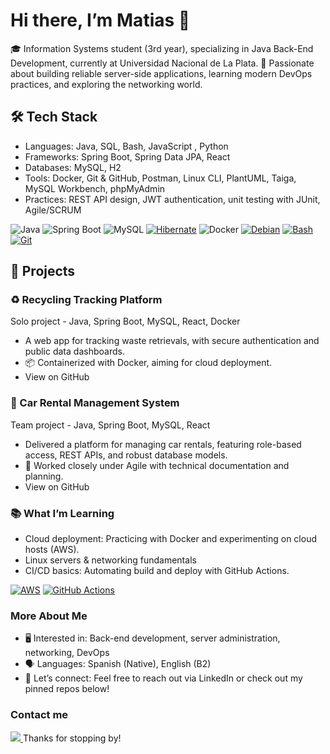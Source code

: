 # Hi there, I’m Matias 👋
🎓 Information Systems student (3rd year), specializing in Java Back-End Development, currently at Universidad Nacional de La Plata.
🌱 Passionate about building reliable server-side applications, learning modern DevOps practices, and exploring the networking world.

## 🛠️ Tech Stack
- Languages: Java, SQL, Bash, JavaScript , Python
- Frameworks: Spring Boot, Spring Data JPA, React
- Databases: MySQL, H2
- Tools: Docker, Git & GitHub, Postman, Linux CLI, PlantUML, Taiga, MySQL Workbench, phpMyAdmin
- Practices: REST API design, JWT authentication, unit testing with JUnit, Agile/SCRUM

![Java](https://img.shields.io/badge/Java-ED8B00?logo=java&logoColor=white)
![Spring Boot](https://img.shields.io/badge/Spring%20Boot-6DB33F?logo=spring-boot&logoColor=white)
![MySQL](https://img.shields.io/badge/MySQL-4479A1?logo=mysql&logoColor=white)
[![Hibernate](https://img.shields.io/badge/Hibernate-59666C?logo=hibernate&logoColor=fff)](#)
![Docker](https://img.shields.io/badge/Docker-2496ED?logo=docker&logoColor=white)
[![Debian](https://img.shields.io/badge/Debian-A81D33?logo=debian&logoColor=fff)](#)
[![Bash](https://img.shields.io/badge/Bash-4EAA25?logo=gnubash&logoColor=fff)](#)
[![Git](https://img.shields.io/badge/Git-F05032?logo=git&logoColor=fff)](#)


## 🚀 Projects
### ♻️ Recycling Tracking Platform
Solo project - Java, Spring Boot, MySQL, React, Docker
- A web app for tracking waste retrievals, with secure authentication and public data dashboards.
- 📦 Containerized with Docker, aiming for cloud deployment.
- View on GitHub

### 🚗 Car Rental Management System
Team project - Java, Spring Boot, MySQL, React
- Delivered a platform for managing car rentals, featuring role-based access, REST APIs, and robust database models.
- 🤝 Worked closely under Agile with technical documentation and planning.
- View on GitHub

### 📚 What I’m Learning
- Cloud deployment: Practicing with Docker and experimenting on cloud hosts (AWS).
- Linux servers & networking fundamentals
- CI/CD basics: Automating build and deploy with GitHub Actions.

[![AWS](https://custom-icon-badges.demolab.com/badge/AWS-%23FF9900.svg?logo=aws&logoColor=white)](#)
[![GitHub Actions](https://img.shields.io/badge/GitHub_Actions-2088FF?logo=github-actions&logoColor=white)](#)

### More About Me
- 🖥️ Interested in: Back-end development, server administration, networking, DevOps
- 🗣️ Languages: Spanish (Native), English (B2)
- 🤝 Let’s connect: Feel free to reach out via LinkedIn or check out my pinned repos below!

### Contact me
<a href="linkedin.com">
<img src="https://img.shields.io/badge/LinkedIn-0A66C2?style=flat&logo=linkedin&logoColor=white" >
</a>
Thanks for stopping by!
